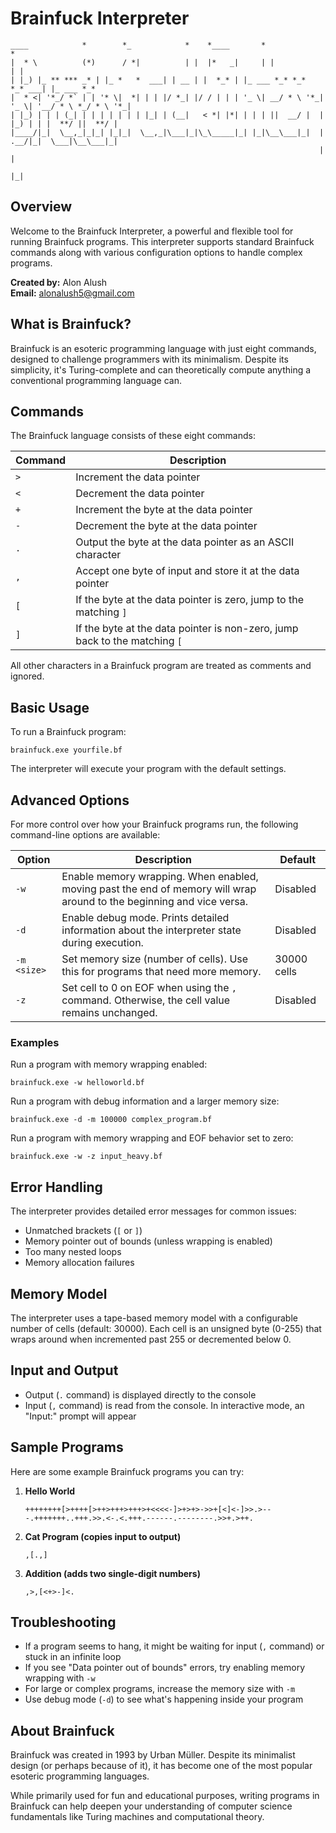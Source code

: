# Brainfuck Interpreter

```
____            *        *_            *    *____       *                           *            
|  * \          (*)      / *|          | |  |*   _|     | |                         | |           
| |_) |_ ** *** _* | |_ *   *  ___| | __ | |  *_* | |_ ___ *_* *_*  *_* ___| |_ ___ *_* 
|  * <| '*_/ *` | | '* \|  *| | | |/ *_| |/ / | | | '_ \| __/ * \ '*_| '_ \| '__/ * \ *_/ * \ '*_|
| |_) | | | (_| | | | | | | | |_| | (__|   < *| |*| | | | ||  __/ |  | |_) | | |  **/ ||  **/ |   
|____/|_|  \__,_|_|_| |_|_|  \__,_|\___|_|\_\_____|_| |_|\__\___|_|  | .__/|_|  \___|\__\___|_|   
                                                                     | |                          
                                                                     |_|                          
```

## Overview

Welcome to the Brainfuck Interpreter, a powerful and flexible tool for running Brainfuck programs. This interpreter supports standard Brainfuck commands along with various configuration options to handle complex programs.

**Created by:** Alon Alush  
**Email:** alonalush5@gmail.com

## What is Brainfuck?

Brainfuck is an esoteric programming language with just eight commands, designed to challenge programmers with its minimalism. Despite its simplicity, it's Turing-complete and can theoretically compute anything a conventional programming language can.

## Commands

The Brainfuck language consists of these eight commands:

| Command | Description |
|---------|-------------|
| `>` | Increment the data pointer |
| `<` | Decrement the data pointer |
| `+` | Increment the byte at the data pointer |
| `-` | Decrement the byte at the data pointer |
| `.` | Output the byte at the data pointer as an ASCII character |
| `,` | Accept one byte of input and store it at the data pointer |
| `[` | If the byte at the data pointer is zero, jump to the matching `]` |
| `]` | If the byte at the data pointer is non-zero, jump back to the matching `[` |

All other characters in a Brainfuck program are treated as comments and ignored.

## Basic Usage

To run a Brainfuck program:

```
brainfuck.exe yourfile.bf
```

The interpreter will execute your program with the default settings.

## Advanced Options

For more control over how your Brainfuck programs run, the following command-line options are available:

| Option | Description | Default |
|--------|-------------|---------|
| `-w` | Enable memory wrapping. When enabled, moving past the end of memory will wrap around to the beginning and vice versa. | Disabled |
| `-d` | Enable debug mode. Prints detailed information about the interpreter state during execution. | Disabled |
| `-m <size>` | Set memory size (number of cells). Use this for programs that need more memory. | 30000 cells |
| `-z` | Set cell to 0 on EOF when using the `,` command. Otherwise, the cell value remains unchanged. | Disabled |

### Examples

Run a program with memory wrapping enabled:
```
brainfuck.exe -w helloworld.bf
```

Run a program with debug information and a larger memory size:
```
brainfuck.exe -d -m 100000 complex_program.bf
```

Run a program with memory wrapping and EOF behavior set to zero:
```
brainfuck.exe -w -z input_heavy.bf
```

## Error Handling

The interpreter provides detailed error messages for common issues:

- Unmatched brackets (`[` or `]`)
- Memory pointer out of bounds (unless wrapping is enabled)
- Too many nested loops
- Memory allocation failures

## Memory Model

The interpreter uses a tape-based memory model with a configurable number of cells (default: 30000). Each cell is an unsigned byte (0-255) that wraps around when incremented past 255 or decremented below 0.

## Input and Output

- Output (`.` command) is displayed directly to the console
- Input (`,` command) is read from the console. In interactive mode, an "Input:" prompt will appear

## Sample Programs

Here are some example Brainfuck programs you can try:

1. **Hello World**
   ```
   ++++++++[>++++[>++>+++>+++>+<<<<-]>+>+>->>+[<]<-]>>.>---.+++++++..+++.>>.<-.<.+++.------.--------.>>+.>++.
   ```

2. **Cat Program (copies input to output)**
   ```
   ,[.,]
   ```

3. **Addition (adds two single-digit numbers)**
   ```
   ,>,[<+>-]<.
   ```

## Troubleshooting

- If a program seems to hang, it might be waiting for input (`,` command) or stuck in an infinite loop
- If you see "Data pointer out of bounds" errors, try enabling memory wrapping with `-w`
- For large or complex programs, increase the memory size with `-m`
- Use debug mode (`-d`) to see what's happening inside your program

## About Brainfuck

Brainfuck was created in 1993 by Urban Müller. Despite its minimalist design (or perhaps because of it), it has become one of the most popular esoteric programming languages.

While primarily used for fun and educational purposes, writing programs in Brainfuck can help deepen your understanding of computer science fundamentals like Turing machines and computational theory.
